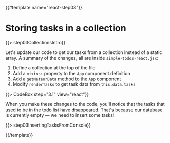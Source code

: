 {{#template name="react-step03"}}

# Storing tasks in a collection

{{> step03CollectionsIntro}}

Let's update our code to get our tasks from a collection instead of a static array. A summary of the changes, all are inside `simple-todos-react.jsx`:

1. Define a collection at the top of the file
2. Add a `mixins:` property to the `App` component definition
3. Add a `getMeteorData` method to the `App` component
4. Modify `renderTasks` to get task data from `this.data.tasks`

{{> CodeBox step="3.1" view="react"}}

When you make these changes to the code, you'll notice that the tasks that used to be in the todo list have disappeared. That's because our database is currently empty &mdash; we need to insert some tasks!

{{> step03InsertingTasksFromConsole}}

{{/template}}
